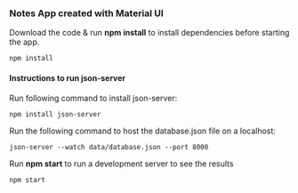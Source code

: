 ### Notes App created with Material UI

Download the code & run **npm install** to install dependencies before starting the app.

```
npm install
```

#### Instructions to run json-server

Run following command to install json-server:

```
npm install json-server
```

Run the following command to host the database.json file on a localhost:

```
json-server --watch data/database.json --port 8000
```

Run **npm start** to run a development server to see the results

```
npm start
```